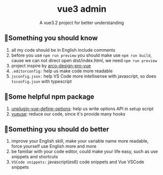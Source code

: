 <div align="center">
  <h1>vue3 admin</h1>
  <p>A vue3.2 project for better understanding</p>
</div>

## 🤔Something you should know

1. all my code should be in English include comments
2. before you use `npm run preview` you should make use `npm run build`, cause we can not direct open dist/index.html, we need `npm run preview`
3. project inspire by [arco-design-pro-vue](https://github1s.com/Haku96/arco-design-pro-vue)
4. `.editorconfig:` help us make code more readable
5. `jsconfig.json:` help VS Code more intellisense with javascript, so does `tsconfig.json` with typescript

## 🧰Some helpful npm package

1. [unplugin-vue-define-options](https://github.com/RadiumAg/unplugin-vue-define-options): help us write options API in setup script
2. [vueuse](https://vueuse.org): reduce our code, since it's provide many hooks

## 🚀Something you should do better

1. improve your English skill, make your variable name more readable, force yourself use English more and more
2. be familiar with your code editor, could make your life easy, such as use snippets and shortcuts
3. `VSCode snippets:` javascript(es6) code snippets and Vue VSCode snippets
